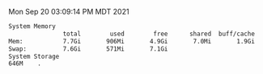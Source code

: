 Mon Sep 20 03:09:14 PM MDT 2021
```bash
System Memory
               total        used        free      shared  buff/cache   available
Mem:           7.7Gi       906Mi       4.9Gi       7.0Mi       1.9Gi       6.4Gi
Swap:          7.6Gi       571Mi       7.1Gi
System Storage
646M	.
```
```bash
